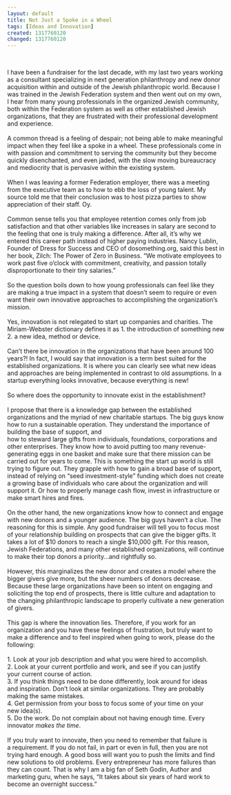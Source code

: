 ```yaml
---
layout: default
title: Not Just a Spoke in a Wheel
tags: [Ideas and Innovation]
created: 1317760120
changed: 1317760120
---
```

<p>
	&nbsp;</p>
<div>
	I have been a fundraiser for the last decade, with my last two years working as a&nbsp;consultant specializing in next generation philanthropy and new donor acquisition&nbsp;within and outside of the Jewish philanthropic world. Because I was trained in the&nbsp;Jewish Federation system and then went out on my own, I hear from many young&nbsp;professionals in the organized Jewish community, both within the Federation&nbsp;system as well as other established Jewish organizations, that they are frustrated&nbsp;with their professional development and experience.</div>
<div>
	&nbsp;</div>
<div>
	A common thread is a feeling of despair; not being able to make meaningful impact&nbsp;when they feel like a spoke in a wheel. These professionals come in with passion&nbsp;and commitment to serving the community but they become quickly disenchanted,&nbsp;and even jaded, with the slow moving bureaucracy and mediocrity that is pervasive&nbsp;within the existing system.</div>
<div>
	&nbsp;</div>
<div>
	When I was leaving a former Federation employer, there was a meeting from the&nbsp;executive team as to how to ebb the loss of young talent. My source told me that&nbsp;their conclusion was to host pizza parties to show appreciation of their staff. Oy.</div>
<div>
	&nbsp;</div>
<div>
	Common sense tells you that employee retention comes only from job satisfaction&nbsp;and that other variables like increases in salary are second to the feeling that one&nbsp;is truly making a difference. After all, it&rsquo;s why we entered this career path instead&nbsp;of higher paying industries. Nancy Lublin, Founder of Dress for Success and CEO of&nbsp;dosomething.org, said this best in her book, Zilch: The Power of Zero in Business. &ldquo;We&nbsp;motivate employees to work past five o&rsquo;clock with commitment, creativity, and&nbsp;passion totally disproportionate to their tiny salaries.&rdquo;</div>
<div>
	&nbsp;</div>
<div>
	So the question boils down to how young professionals can feel like they are making&nbsp;a true impact in a system that doesn&rsquo;t seem to require or even want their own&nbsp;innovative approaches to accomplishing the organization&rsquo;s mission.</div>
<div>
	&nbsp;</div>
<div>
	Yes, innovation is not relegated to start up companies and charities. The Miriam-Webster dictionary defines it as 1. the introduction of something new 2. a new idea,&nbsp;method or device.</div>
<div>
	&nbsp;</div>
<div>
	Can&rsquo;t there be innovation in the organizations that have been around 100 years?!&nbsp;In fact, I would say that innovation is a term best suited for the established&nbsp;organizations. It is where you can clearly see what new ideas and approaches are&nbsp;being implemented in contrast to old assumptions. In a startup everything looks&nbsp;innovative, because everything is new!</div>
<div>
	&nbsp;</div>
<div>
	So where does the opportunity to innovate exist in the establishment?</div>
<div>
	&nbsp;</div>
<div>
	I propose that there is a knowledge gap between the established organizations and&nbsp;the myriad of new charitable startups. The big guys know how to run a sustainable&nbsp;operation. They understand the importance of building the base of support, and</div>
<div>
	how to steward large gifts from individuals, foundations, corporations and other&nbsp;enterprises. They know how to avoid putting too many revenue-generating eggs in&nbsp;one basket and make sure that there mission can be carried out for years to come.&nbsp;This is something the start up world is still trying to figure out. They grapple with&nbsp;how to gain a broad base of support, instead of relying on &ldquo;seed investment-style&rdquo;&nbsp;funding which does not create a growing base of individuals who care about the&nbsp;organization and will support it. Or how to properly manage cash flow, invest in&nbsp;infrastructure or make smart hires and fires.</div>
<div>
	&nbsp;</div>
<div>
	On the other hand, the new organizations know how to connect and engage with&nbsp;new donors and a younger audience. The big guys haven&rsquo;t a clue. The reasoning for&nbsp;this is simple. Any good fundraiser will tell you to focus most of your relationship&nbsp;building on prospects that can give the bigger gifts. It takes a lot of $10 donors to&nbsp;reach a single $10,000 gift. For this reason, Jewish Federations, and many other&nbsp;established organizations, will continue to make their top donors a priority&hellip;and&nbsp;rightfully so.</div>
<div>
	&nbsp;</div>
<div>
	However, this marginalizes the new donor and creates a model where the bigger&nbsp;givers give more, but the sheer numbers of donors decrease. Because these&nbsp;large organizations have been so intent on engaging and soliciting the top end&nbsp;of prospects, there is little culture and adaptation to the changing philanthropic&nbsp;landscape to properly cultivate a new generation of givers.</div>
<div>
	&nbsp;</div>
<div>
	This gap is where the innovation lies. Therefore, if you work for an organization and&nbsp;you have these feelings of frustration, but truly want to make a difference and to feel&nbsp;inspired when going to work, please do the following:</div>
<div>
	&nbsp;</div>
<div>
	1. Look at your job description and what you were hired to accomplish.</div>
<div>
	2. Look at your current portfolio and work, and see if you can justify your&nbsp;current course of action.</div>
<div>
	3. If you think things need to be done differently, look around for ideas and&nbsp;inspiration. Don&rsquo;t look at similar organizations. They are probably making&nbsp;the same mistakes.</div>
<div>
	4. Get permission from your boss to focus some of your time on your new&nbsp;idea(s).</div>
<div>
	5. Do the work. Do not complain about not having enough time. Every innovator <em>makes the time</em>.</div>
<div>
	&nbsp;</div>
<div>
	If you truly want to innovate, then you need to remember that failure is a&nbsp;requirement. If you do not fail, in part or even in full, then you are not trying hard&nbsp;enough. A good boss will want you to push the limits and find new solutions to old&nbsp;problems. Every entrepreneur has more failures than they can count. That is why I&nbsp;am a big fan of Seth Godin, Author and marketing guru, when he says, &ldquo;It takes about&nbsp;six years of hard work to become an overnight success.&rdquo;</div>
